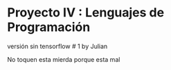 # Proyecto IV : Lenguajes de Programación 
versión sin tensorflow # 1 by Julian 


No toquen esta mierda porque esta mal

